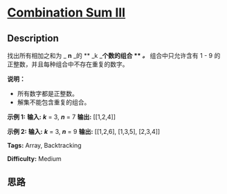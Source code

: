 # [Combination Sum III][title]

## Description

找出所有相加之和为  _ **n** _的  ** _k  _**个数的组合 ** _。_** 组合中只允许含有 1 - 9
的正整数，并且每种组合中不存在重复的数字。

**说明：**

  * 所有数字都是正整数。
  * 解集不能包含重复的组合。 

**示例 1:**
            **输入:** _**k**_ = 3, _**n**_ = 7    **输出:** [[1,2,4]]    

**示例 2:**
            **输入:** _**k**_ = 3, _**n**_ = 9    **输出:** [[1,2,6], [1,3,5], [2,3,4]]    


**Tags:** Array, Backtracking

**Difficulty:** Medium

## 思路

[title]: https://leetcode-cn.com/problems/combination-sum-iii
